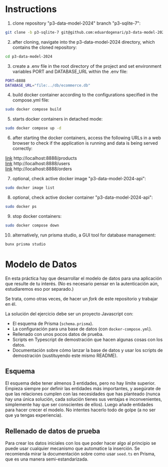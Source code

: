 # Instructions

1. clone repository "p3-data-model-2024" branch "p3-sqlite-7":

```bash
git clone -b p3-sqlite-7 git@github.com:eduardogenari/p3-data-model-2024.git
```

2. after cloning, navigate into the p3-data-model-2024 directory, which contains the cloned repository:

```bash
cd p3-data-model-2024
```

3. create a .env file in the root directory of the project and set environment variables PORT and DATABASE_URL within the .env file:

```bash
PORT=8888
DATABASE_URL="file:../db/ecommerce.db"
```

4. build docker container according to the configurations specified in the compose.yml file:

```bash
sudo docker compose build 
```

5. starts docker containers in detached mode:

```bash
sudo docker compose up -d
```

6. after starting the docker containers, access the following URLs in a web browser to check if the application is running and data is being served correctly:

[link](http://localhost:8888/products) http://localhost:8888/products  
[link](http://localhost:8888/users) http://localhost:8888/users  
[link](http://localhost:8888/orders) http://localhost:8888/orders  

7. optional, check active docker image "p3-data-model-2024-api":

```bash
sudo docker image list
```

8. optional, check active docker container "p3-data-model-2024-api":

```bash
sudo docker ps
```

9. stop docker containers:

```bash
sudo docker compose down
```

10. alternatively, run prisma studio, a GUI tool for database management:

```bash
bunx prisma studio
```

# Modelo de Datos

En esta práctica hay que desarrollar el modelo de datos para una aplicación que resulte de tu interés. (No es necesario pensar en la autenticación aún, estudiaremos eso por separado.)

Se trata, como otras veces, de hacer un _fork_ de este repositorio y trabajar en él.

La solución del ejercicio debe ser un proyecto Javascript con:
- El esquema de Prisma (`schema.prisma`).
- La configuración para una base de datos (con `docker-compose.yml`).
- Rellenado con unos pocos datos de prueba.
- Scripts en Typescript de demostración que hacen algunas cosas con los datos.
- Documentación sobre cómo lanzar la base de datos y usar los scripts de demostración (sustituyendo este mismo README).

## Esquema

El esquema debe tener almenos 3 entidades, pero no hay límite superior. Empieza siempre por definir las entidades más importantes, y asegúrate de que las relaciones cumplen con las necesidades que has planteado (nunca hay una única solución, cada solución tienes sus ventajas e inconvenientes, simplemente hay que ser conscientes de ellos). Luego añade entidades para hacer crecer el modelo. No intentes hacerlo todo de golpe (a no ser que ya tengas experiencia).

## Rellenado de datos de prueba

Para crear los datos iniciales con los que poder hacer algo al principio se puede usar cualquier mecanismo que automatice la inserción. Se recomienda mirar la documentación sobre como usar `seed.ts` en Prisma, que es una manera semi-estandarizada.
